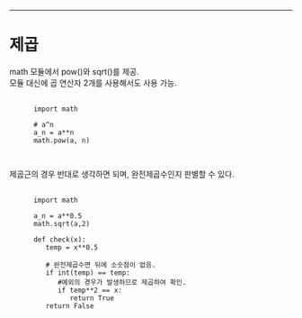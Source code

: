 ---------------------------------------

# 제곱
   
math 모듈에서 pow()와 sqrt()를 제공.    
모듈 대신에 곱 연산자 2개를 사용해서도 사용 가능.

<pre>
   <code>
      import math
      
      # a^n 
      a_n = a**n
      math.pow(a, n)
   
   </code>
</pre>

제곱근의 경우 반대로 생각하면 되며, 완전제곱수인지 판별할 수 있다.

<pre>
   <code>
      import math
      
      a_n = a**0.5
      math.sqrt(a,2)
      
      def check(x):
         temp = x**0.5
         
         # 완전제곱수면 뒤에 소숫점이 없음.
         if int(temp) == temp:
            #예외의 경우가 발생하므로 제곱하여 확인. 
            if temp**2 == x:
               return True
         return False
       
   </code>
</pre>


